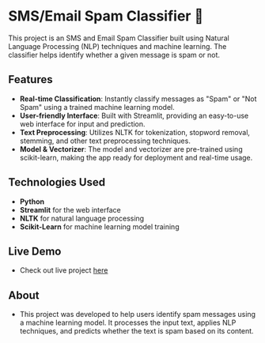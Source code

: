 # SMS/Email Spam Classifier 📧

This project is an SMS and Email Spam Classifier built using Natural Language Processing (NLP) techniques and machine learning. The classifier helps identify whether a given message is spam or not.

## Features

- **Real-time Classification**: Instantly classify messages as "Spam" or "Not Spam" using a trained machine learning model.
- **User-friendly Interface**: Built with Streamlit, providing an easy-to-use web interface for input and prediction.
- **Text Preprocessing**: Utilizes NLTK for tokenization, stopword removal, stemming, and other text preprocessing techniques.
- **Model & Vectorizer**: The model and vectorizer are pre-trained using scikit-learn, making the app ready for deployment and real-time usage.

## Technologies Used

- **Python**
- **Streamlit** for the web interface
- **NLTK** for natural language processing
- **Scikit-Learn** for machine learning model training

## Live Demo
- Check out live project [here](https://sms-spam-classifier-mks.streamlit.app/)

## About
- This project was developed to help users identify spam messages using a machine learning model. It processes the input text, applies NLP techniques, and predicts whether the text is spam based on its content.
